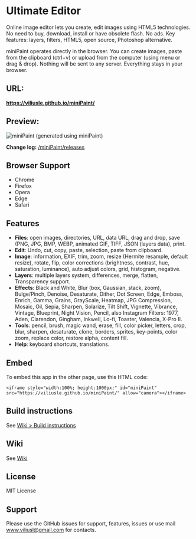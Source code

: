 # Ultimate Editor

Online image editor lets you create, edit images using HTML5 technologies.
No need to buy, download, install or have obsolete flash. No ads.
Key features: layers, filters, HTML5, open source, Photoshop alternative.

miniPaint operates directly in the browser. You can create images, paste from the clipboard (ctrl+v) 
or upload from the computer (using menu or drag & drop). Nothing will be sent to any server. Everything stays in your 
browser. 

## URL:
**https://viliusle.github.io/miniPaint/**

## Preview:
![miniPaint](https://raw.githubusercontent.com/viliusle/miniPaint/master/images/preview.gif)
(generated using miniPaint)

**Change log:** [/miniPaint/releases](https://github.com/viliusle/miniPaint/releases)

## Browser Support
- Chrome
- Firefox
- Opera
- Edge
- Safari

## Features

- **Files**: open images, directories, URL, data URL, drag and drop, save (PNG, JPG, BMP, WEBP, animated GIF, TIFF, JSON 
(layers data), print.
- **Edit**: Undo, cut, copy, paste, selection, paste from clipboard.
- **Image**: information, EXIF, trim, zoom, resize (Hermite resample, default resize), rotate, flip, 
color corrections (brightness, contrast, hue, saturation, luminance), auto adjust colors, grid, histogram, negative.
- **Layers**: multiple layers system, differences, merge, flatten, Transparency support.
- **Effects**: Black and White, Blur (box, Gaussian, stack, zoom), Bulge/Pinch, Denoise, Desaturate, Dither, Dot Screen, 
Edge, Emboss, Enrich, Gamma, Grains, GrayScale, Heatmap, JPG Compression, Mosaic, Oil, Sepia, Sharpen, Solarize, 
Tilt Shift, Vignette, Vibrance, Vintage, Blueprint, Night Vision, Pencil, also Instagram Filters: 1977, Aden, Clarendon, 
Gingham, Inkwell, Lo-fi, Toaster, Valencia, X-Pro II.
- **Tools**: pencil, brush, magic wand, erase, fill, color picker, letters, crop, blur, sharpen, desaturate, clone,
 borders, sprites, key-points, color zoom, replace color, restore alpha, content fill.
- **Help**: keyboard shortcuts, translations.

## Embed
To embed this app in the other page, use this HTML code:

    <iframe style="width:100%; height:1000px;" id="miniPaint" src="https://viliusle.github.io/miniPaint/" allow="camera"></iframe>

## Build instructions
See [Wiki > Build instructions](https://github.com/viliusle/miniPaint/wiki/Build-instructions)

## Wiki
See [Wiki](https://github.com/viliusle/miniPaint/wiki)

## License
MIT License

## Support
Please use the GitHub issues for support, features, issues or use mail www.viliusl@gmail.com for contacts.
